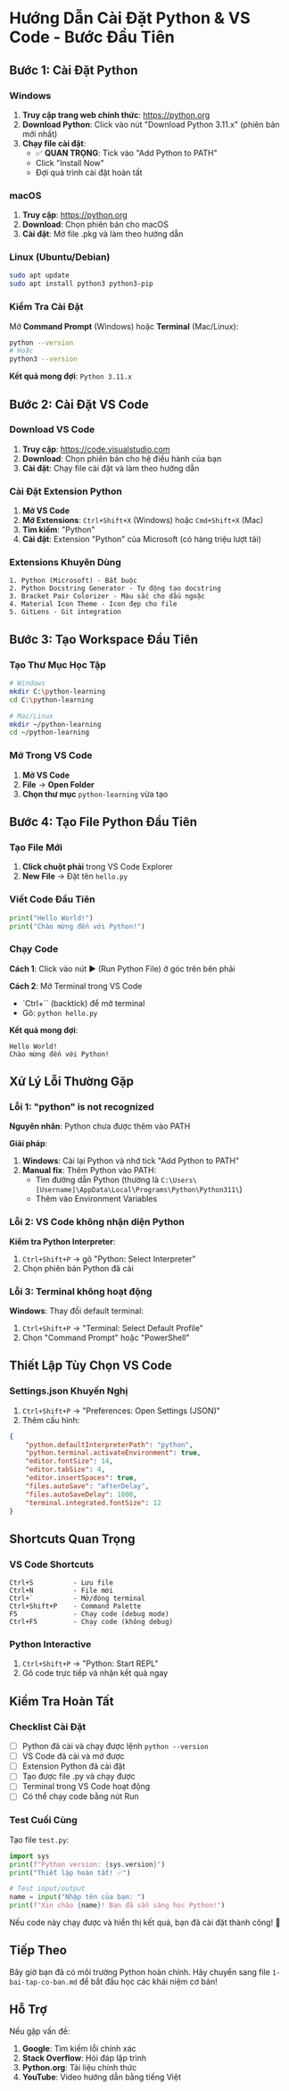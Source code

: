 # Hướng Dẫn Cài Đặt Python & VS Code - Bước Đầu Tiên

## Bước 1: Cài Đặt Python

### Windows
1. **Truy cập trang web chính thức**: https://python.org
2. **Download Python**: Click vào nút "Download Python 3.11.x" (phiên bản mới nhất)
3. **Chạy file cài đặt**:
   - ✅ **QUAN TRỌNG**: Tick vào "Add Python to PATH"
   - Click "Install Now"
   - Đợi quá trình cài đặt hoàn tất

### macOS
1. **Truy cập**: https://python.org
2. **Download**: Chọn phiên bản cho macOS
3. **Cài đặt**: Mở file .pkg và làm theo hướng dẫn

### Linux (Ubuntu/Debian)
```bash
sudo apt update
sudo apt install python3 python3-pip
```

### Kiểm Tra Cài Đặt
Mở **Command Prompt** (Windows) hoặc **Terminal** (Mac/Linux):
```bash
python --version
# Hoặc
python3 --version
```
**Kết quả mong đợi**: `Python 3.11.x`

## Bước 2: Cài Đặt VS Code

### Download VS Code
1. **Truy cập**: https://code.visualstudio.com
2. **Download**: Chọn phiên bản cho hệ điều hành của bạn
3. **Cài đặt**: Chạy file cài đặt và làm theo hướng dẫn

### Cài Đặt Extension Python
1. **Mở VS Code**
2. **Mở Extensions**: `Ctrl+Shift+X` (Windows) hoặc `Cmd+Shift+X` (Mac)
3. **Tìm kiếm**: "Python"
4. **Cài đặt**: Extension "Python" của Microsoft (có hàng triệu lượt tải)

### Extensions Khuyên Dùng
```
1. Python (Microsoft) - Bắt buộc
2. Python Docstring Generator - Tự động tạo docstring
3. Bracket Pair Colorizer - Màu sắc cho dấu ngoặc
4. Material Icon Theme - Icon đẹp cho file
5. GitLens - Git integration
```

## Bước 3: Tạo Workspace Đầu Tiên

### Tạo Thư Mục Học Tập
```bash
# Windows
mkdir C:\python-learning
cd C:\python-learning

# Mac/Linux
mkdir ~/python-learning
cd ~/python-learning
```

### Mở Trong VS Code
1. **Mở VS Code**
2. **File** → **Open Folder**
3. **Chọn thư mục** `python-learning` vừa tạo

## Bước 4: Tạo File Python Đầu Tiên

### Tạo File Mới
1. **Click chuột phải** trong VS Code Explorer
2. **New File** → Đặt tên `hello.py`

### Viết Code Đầu Tiên
```python
print("Hello World!")
print("Chào mừng đến với Python!")
```

### Chạy Code
**Cách 1**: Click vào nút ▶️ (Run Python File) ở góc trên bên phải

**Cách 2**: Mở Terminal trong VS Code
- `Ctrl+`` (backtick) để mở terminal
- Gõ: `python hello.py`

**Kết quả mong đợi**:
```
Hello World!
Chào mừng đến với Python!
```

## Xử Lý Lỗi Thường Gặp

### Lỗi 1: "python" is not recognized
**Nguyên nhân**: Python chưa được thêm vào PATH

**Giải pháp**:
1. **Windows**: Cài lại Python và nhớ tick "Add Python to PATH"
2. **Manual fix**: Thêm Python vào PATH:
   - Tìm đường dẫn Python (thường là `C:\Users\[Username]\AppData\Local\Programs\Python\Python311\`)
   - Thêm vào Environment Variables

### Lỗi 2: VS Code không nhận diện Python
**Kiểm tra Python Interpreter**:
1. `Ctrl+Shift+P` → gõ "Python: Select Interpreter"
2. Chọn phiên bản Python đã cài

### Lỗi 3: Terminal không hoạt động
**Windows**: Thay đổi default terminal:
1. `Ctrl+Shift+P` → "Terminal: Select Default Profile"
2. Chọn "Command Prompt" hoặc "PowerShell"

## Thiết Lập Tùy Chọn VS Code

### Settings.json Khuyến Nghị
1. `Ctrl+Shift+P` → "Preferences: Open Settings (JSON)"
2. Thêm cấu hình:

```json
{
    "python.defaultInterpreterPath": "python",
    "python.terminal.activateEnvironment": true,
    "editor.fontSize": 14,
    "editor.tabSize": 4,
    "editor.insertSpaces": true,
    "files.autoSave": "afterDelay",
    "files.autoSaveDelay": 1000,
    "terminal.integrated.fontSize": 12
}
```

## Shortcuts Quan Trọng

### VS Code Shortcuts
```
Ctrl+S          - Lưu file
Ctrl+N          - File mới
Ctrl+`          - Mở/đóng terminal
Ctrl+Shift+P    - Command Palette
F5              - Chạy code (debug mode)
Ctrl+F5         - Chạy code (không debug)
```

### Python Interactive
1. `Ctrl+Shift+P` → "Python: Start REPL"
2. Gõ code trực tiếp và nhận kết quả ngay

## Kiểm Tra Hoàn Tất

### Checklist Cài Đặt
- [ ] Python đã cài và chạy được lệnh `python --version`
- [ ] VS Code đã cài và mở được
- [ ] Extension Python đã cài đặt
- [ ] Tạo được file .py và chạy được
- [ ] Terminal trong VS Code hoạt động
- [ ] Có thể chạy code bằng nút Run

### Test Cuối Cùng
Tạo file `test.py`:
```python
import sys
print(f"Python version: {sys.version}")
print("Thiết lập hoàn tất! ✅")

# Test input/output
name = input("Nhập tên của bạn: ")
print(f"Xin chào {name}! Bạn đã sẵn sàng học Python!")
```

Nếu code này chạy được và hiển thị kết quả, bạn đã cài đặt thành công! 🎉

## Tiếp Theo

Bây giờ bạn đã có môi trường Python hoàn chỉnh. Hãy chuyển sang file `1-bai-tap-co-ban.md` để bắt đầu học các khái niệm cơ bản!

## Hỗ Trợ

Nếu gặp vấn đề:
1. **Google**: Tìm kiếm lỗi chính xác
2. **Stack Overflow**: Hỏi đáp lập trình
3. **Python.org**: Tài liệu chính thức
4. **YouTube**: Video hướng dẫn bằng tiếng Việt 